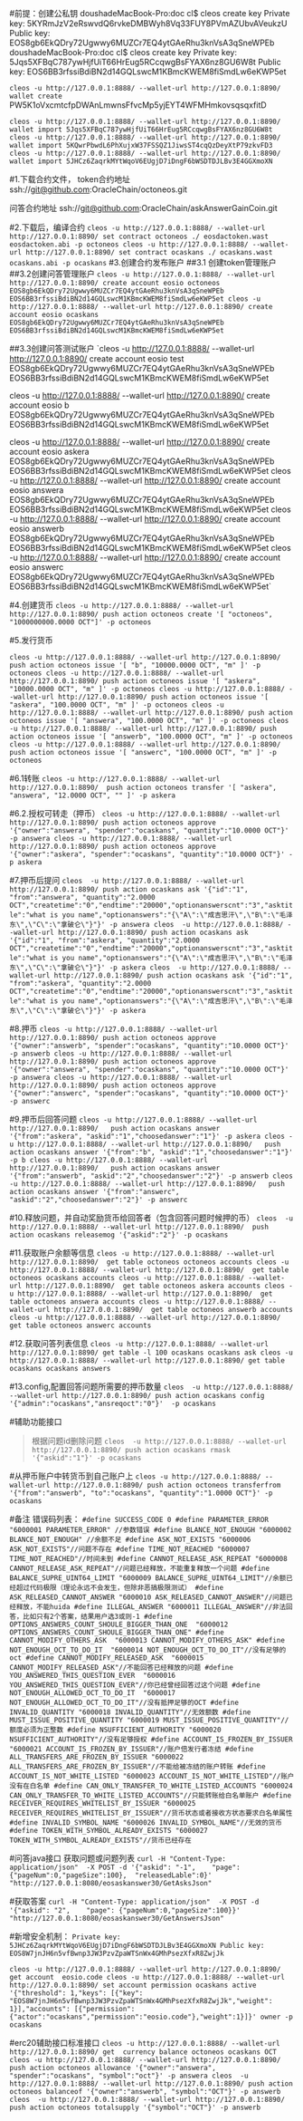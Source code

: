 #前提：创建公私钥
doushadeMacBook-Pro:doc cl$ cleos create key
Private key: 5KYRmJzV2eRswvdQ6rvkeDMBWyh8Vq33FUY8PVmAZUbvAVeukzU
Public key: EOS8gb6EkQDry72Ugwwy6MUZCr7EQ4ytGAeRhu3knVsA3qSneWPEb
doushadeMacBook-Pro:doc cl$ cleos create key
Private key: 5Jqs5XFBqC787ywHjfUiT66HrEug5RCcqwgBsFYAX6nz8GU6W8t
Public key: EOS6BB3rfssiBdiBN2d14GQLswcM1KBmcKWEM8fiSmdLw6eKWP5et

`cleos -u http://127.0.0.1:8888/ --wallet-url http://127.0.0.1:8890/ wallet create`
PW5K1oVxcmtcfpDWAnLmwnsFfvcMp5yjEYT4WFMHmkovsqsqxfitD

`cleos -u http://127.0.0.1:8888/ --wallet-url http://127.0.0.1:8890/ wallet import 5Jqs5XFBqC787ywHjfUiT66HrEug5RCcqwgBsFYAX6nz8GU6W8t
cleos -u http://127.0.0.1:8888/ --wallet-url http://127.0.0.1:8890/ wallet import 5KQwrPbwdL6PhXujxW37FSSQZ1JiwsST4cqQzDeyXtP79zkvFD3
cleos -u http://127.0.0.1:8888/ --wallet-url http://127.0.0.1:8890/ wallet import 5JHCz6ZaqrkMYtWqoV6EUgjD7iDngF6bWSDTDJLBv3E4GGXmoXN`



#1.下载合约文件，
token合约地址
ssh://git@github.com:OracleChain/octoneos.git

问答合约地址
ssh://git@github.com:OracleChain/askAnswerGainCoin.git

#2.下载后，编译合约
`cleos -u http://127.0.0.1:8888/ --wallet-url http://127.0.0.1:8890/ set contract octoneos ./ eosdactoken.wast eosdactoken.abi -p octoneos
cleos -u http://127.0.0.1:8888/ --wallet-url http://127.0.0.1:8890/ set contract ocaskans ./ ocaskans.wast ocaskans.abi -p ocaskans`
#3.创建合约发布账户
##3.1 创建token管理账户
##3.2创建问答管理账户
`cleos -u http://127.0.0.1:8888/ --wallet-url http://127.0.0.1:8890/ create account eosio octoneos EOS8gb6EkQDry72Ugwwy6MUZCr7EQ4ytGAeRhu3knVsA3qSneWPEb EOS6BB3rfssiBdiBN2d14GQLswcM1KBmcKWEM8fiSmdLw6eKWP5et
cleos -u http://127.0.0.1:8888/ --wallet-url http://127.0.0.1:8890/ create account eosio ocaskans EOS8gb6EkQDry72Ugwwy6MUZCr7EQ4ytGAeRhu3knVsA3qSneWPEb EOS6BB3rfssiBdiBN2d14GQLswcM1KBmcKWEM8fiSmdLw6eKWP5et`


##3.3创建问答测试账户
`cleos -u http://127.0.0.1:8888/ --wallet-url http://127.0.0.1:8890/ create account eosio test EOS8gb6EkQDry72Ugwwy6MUZCr7EQ4ytGAeRhu3knVsA3qSneWPEb EOS6BB3rfssiBdiBN2d14GQLswcM1KBmcKWEM8fiSmdLw6eKWP5et

cleos -u http://127.0.0.1:8888/ --wallet-url http://127.0.0.1:8890/ create account eosio b EOS8gb6EkQDry72Ugwwy6MUZCr7EQ4ytGAeRhu3knVsA3qSneWPEb EOS6BB3rfssiBdiBN2d14GQLswcM1KBmcKWEM8fiSmdLw6eKWP5et

cleos -u http://127.0.0.1:8888/ --wallet-url http://127.0.0.1:8890/ create account eosio askera EOS8gb6EkQDry72Ugwwy6MUZCr7EQ4ytGAeRhu3knVsA3qSneWPEb EOS6BB3rfssiBdiBN2d14GQLswcM1KBmcKWEM8fiSmdLw6eKWP5et
cleos -u http://127.0.0.1:8888/ --wallet-url http://127.0.0.1:8890/ create account eosio answera EOS8gb6EkQDry72Ugwwy6MUZCr7EQ4ytGAeRhu3knVsA3qSneWPEb EOS6BB3rfssiBdiBN2d14GQLswcM1KBmcKWEM8fiSmdLw6eKWP5et
cleos -u http://127.0.0.1:8888/ --wallet-url http://127.0.0.1:8890/ create account eosio answerb EOS8gb6EkQDry72Ugwwy6MUZCr7EQ4ytGAeRhu3knVsA3qSneWPEb EOS6BB3rfssiBdiBN2d14GQLswcM1KBmcKWEM8fiSmdLw6eKWP5et
cleos -u http://127.0.0.1:8888/ --wallet-url http://127.0.0.1:8890/ create account eosio answerc EOS8gb6EkQDry72Ugwwy6MUZCr7EQ4ytGAeRhu3knVsA3qSneWPEb EOS6BB3rfssiBdiBN2d14GQLswcM1KBmcKWEM8fiSmdLw6eKWP5et`


#4.创建货币
`cleos -u http://127.0.0.1:8888/ --wallet-url http://127.0.0.1:8890/ push action octoneos create '[ "octoneos", "1000000000.0000 OCT"]' -p octoneos`

#5.发行货币

`cleos -u http://127.0.0.1:8888/ --wallet-url http://127.0.0.1:8890/ push action octoneos issue '[ "b", "10000.0000 OCT", "m" ]' -p octoneos
cleos -u http://127.0.0.1:8888/ --wallet-url http://127.0.0.1:8890/ push action octoneos issue '[ "askera", "10000.0000 OCT", "m" ]' -p octoneos
cleos -u http://127.0.0.1:8888/ --wallet-url http://127.0.0.1:8890/ push action octoneos issue '[ "askera", "100.0000 OCT", "m" ]' -p octoneos
cleos -u http://127.0.0.1:8888/ --wallet-url http://127.0.0.1:8890/ push action octoneos issue '[ "answera", "100.0000 OCT", "m" ]' -p octoneos
cleos -u http://127.0.0.1:8888/ --wallet-url http://127.0.0.1:8890/ push action octoneos issue '[ "answerb", "100.0000 OCT", "m" ]' -p octoneos
cleos -u http://127.0.0.1:8888/ --wallet-url http://127.0.0.1:8890/ push action octoneos issue '[ "answerc", "100.0000 OCT", "m" ]' -p octoneos`


#6.1转账
`cleos -u http://127.0.0.1:8888/ --wallet-url http://127.0.0.1:8890/  push action octoneos transfer '[ "askera", "answera", "12.0000 OCT", "" ]' -p askera`

#6.2.授权可转走（押币）
`cleos -u http://127.0.0.1:8888/ --wallet-url http://127.0.0.1:8890/ push action octoneos approve '{"owner":"answera", "spender":"ocaskans", "quantity":"10.0000 OCT"}' -p answera
cleos -u http://127.0.0.1:8888/ --wallet-url http://127.0.0.1:8890/ push action octoneos approve '{"owner":"askera", "spender":"ocaskans", "quantity":"10.0000 OCT"}' -p askera`

#7.押币后提问
`cleos  -u http://127.0.0.1:8888/ --wallet-url http://127.0.0.1:8890/ push action ocaskans ask '{"id":"1", "from":"answera", "quantity":"2.0000 OCT","createtime":"0","endtime":"20000","optionanswerscnt":"3","asktitle":"what is you name","optionanswers":"{\"A\":\"成吉思汗\",\"B\":\"毛泽东\",\"C\":\"拿破仑\"}"}' -p answera
cleos  -u http://127.0.0.1:8888/ --wallet-url http://127.0.0.1:8890/ push action ocaskans ask '{"id":"1", "from":"askera", "quantity":"2.0000 OCT","createtime":"0","endtime":"20000","optionanswerscnt":"3","asktitle":"what is you name","optionanswers":"{\"A\":\"成吉思汗\",\"B\":\"毛泽东\",\"C\":\"拿破仑\"}"}' -p askera
cleos  -u http://127.0.0.1:8888/ --wallet-url http://127.0.0.1:8890/ push action ocaskans ask '{"id":"1", "from":"askera", "quantity":"2.0000 OCT","createtime":"0","endtime":"20000","optionanswerscnt":"3","asktitle":"what is you name","optionanswers":"{\"A\":\"成吉思汗\",\"B\":\"毛泽东\",\"C\":\"拿破仑\"}"}' -p askera`


#8.押币
`cleos -u http://127.0.0.1:8888/ --wallet-url http://127.0.0.1:8890/ push action octoneos approve '{"owner":"answerb", "spender":"ocaskans", "quantity":"10.0000 OCT"}' -p answerb
cleos -u http://127.0.0.1:8888/ --wallet-url http://127.0.0.1:8890/ push action octoneos approve '{"owner":"answera", "spender":"ocaskans", "quantity":"10.0000 OCT"}' -p answera
cleos -u http://127.0.0.1:8888/ --wallet-url http://127.0.0.1:8890/ push action octoneos approve '{"owner":"answerc", "spender":"ocaskans", "quantity":"10.0000 OCT"}' -p answerc`

#9.押币后回答问题
`cleos -u http://127.0.0.1:8888/ --wallet-url http://127.0.0.1:8890/   push action ocaskans answer '{"from":"askera", "askid":"1","choosedanswer":"1"}' -p askera
cleos -u http://127.0.0.1:8888/ --wallet-url http://127.0.0.1:8890/   push action ocaskans answer '{"from":"b", "askid":"1","choosedanswer":"1"}' -p b
cleos -u http://127.0.0.1:8888/ --wallet-url http://127.0.0.1:8890/   push action ocaskans answer '{"from":"answerb", "askid":"2","choosedanswer":"2"}' -p answerb
cleos -u http://127.0.0.1:8888/ --wallet-url http://127.0.0.1:8890/   push action ocaskans answer '{"from":"answerc", "askid":"2","choosedanswer":"2"}' -p answerc`



#10.释放问题，并自动奖励货币给回答者（包含回答问题时候押的币）
`cleos  -u http://127.0.0.1:8888/ --wallet-url http://127.0.0.1:8890/  push action ocaskans releasemog '{"askid":"2"}' -p ocaskans`


#11.获取账户余额等信息
`cleos -u http://127.0.0.1:8888/ --wallet-url http://127.0.0.1:8890/  get table octoneos octoneos accounts
cleos -u http://127.0.0.1:8888/ --wallet-url http://127.0.0.1:8890/  get table octoneos ocaskans accounts
cleos -u http://127.0.0.1:8888/ --wallet-url http://127.0.0.1:8890/  get table octoneos askera accounts
cleos -u http://127.0.0.1:8888/ --wallet-url http://127.0.0.1:8890/  get table octoneos answera accounts
cleos -u http://127.0.0.1:8888/ --wallet-url http://127.0.0.1:8890/  get table octoneos answerb accounts
cleos -u http://127.0.0.1:8888/ --wallet-url http://127.0.0.1:8890/  get table octoneos answerc accounts`


#12.获取问答列表信息
`cleos -u http://127.0.0.1:8888/ --wallet-url http://127.0.0.1:8890/ get table -l 100 ocaskans ocaskans ask
cleos -u http://127.0.0.1:8888/ --wallet-url http://127.0.0.1:8890/ get table ocaskans ocaskans answers `


#13.config,配置回答问题所需要的押币数量
`cleos  -u http://127.0.0.1:8888/ --wallet-url http://127.0.0.1:8890/ push action ocaskans config '{"admin":"ocaskans","ansreqoct":"0"}'  -p ocaskans`

#辅助功能接口
>根据问题id删除问题
`cleos  -u http://127.0.0.1:8888/ --wallet-url http://127.0.0.1:8890/ push action ocaskans rmask '{"askid":"1"}' -p ocaskans`

#从押币账户中转货币到自己账户上
`cleos -u http://127.0.0.1:8888/ --wallet-url http://127.0.0.1:8890/ push action octoneos transferfrom '{"from":"answerb", "to":"ocaskans", "quantity":"1.0000 OCT"}' -p ocaskans`


#备注
错误码列表：
`#define SUCCESS_CODE 0
#define PARAMETER_ERROR "6000001 PARAMETER_ERROR" //参数错误
#define BLANCE_NOT_ENOUGH "6000002 BLANCE_NOT_ENOUGH" //余额不足
#define ASK_NOT_EXISTS "6000006 ASK_NOT_EXISTS"//问题不存在
#define TIME_NOT_REACHED "6000007 TIME_NOT_REACHED"//时间未到
#define CANNOT_RELEASE_ASK_REPEAT "6000008 CANNOT_RELEASE_ASK_REPEAT"//问题已经释放，不能重复释放一个问题
#define BALANCE_SUPRE_UINT64_LIMIT "6000009 BALANCE_SUPRE_UINT64_LIMIT"//余额已经超过代码极限（理论永远不会发生，但除非恶搞极限测试）
#define ASK_RELEASED_CANNOT_ANSWER "6000010 ASK_RELEASED_CANNOT_ANSWER"//问题已经释放，不能huida
#define ILLEGAL_ANSWER "6000011 ILLEGAL_ANSWER"//非法回答，比如只有2个答案，结果用户选3或则-1
#define OPTIONS_ANSWERS_COUNT_SHOULE_BIGGER_THAN_ONE  "6000012 OPTIONS_ANSWERS_COUNT_SHOULE_BIGGER_THAN_ONE"
#define CANNOT_MODIFY_OTHERS_ASK  "6000013 CANNOT_MODIFY_OTHERS_ASK"
#define NOT_ENOUGH_OCT_TO_DO_IT  "6000014 NOT_ENOUGH_OCT_TO_DO_IT"//没有足够的oct
#define CANNOT_MODIFY_RELEASED_ASK  "6000015 CANNOT_MODIFY_RELEASED_ASK"//不能回答已经释放的问题
#define YOU_ANSWERED_THIS_QUESTION_EVER  "6000016 YOU_ANSWERED_THIS_QUESTION_EVER"//你已经曾经回答过这个问题
#define NOT_ENOUGH_ALLOWED_OCT_TO_DO_IT  "6000017 NOT_ENOUGH_ALLOWED_OCT_TO_DO_IT"//没有抵押足够的OCT
#define INVALID_QUANTITY "6000018 INVALID_QUANTITY"//无效额数
#define MUST_ISSUE_POSITIVE_QUANTITY "6000019 MUST_ISSUE_POSITIVE_QUANTITY"//额度必须为正整数
#define NSUFFICIENT_AUTHORITY "6000020 NSUFFICIENT_AUTHORITY"//没有足够授权
#define ACCOUNT_IS_FROZEN_BY_ISSUER "6000021 ACCOUNT_IS_FROZEN_BY_ISSUER"//账户倍发行者冻结
#define ALL_TRANSFERS_ARE_FROZEN_BY_ISSUER "6000022 ALL_TRANSFERS_ARE_FROZEN_BY_ISSUER"//不能给被冻结的账户转账
#define ACCOUNT_IS_NOT_WHITE_LISTED "6000023 ACCOUNT_IS_NOT_WHITE_LISTED"//账户没有在白名单
#define CAN_ONLY_TRANSFER_TO_WHITE_LISTED_ACCOUNTS "6000024 CAN_ONLY_TRANSFER_TO_WHITE_LISTED_ACCOUNTS"//只能转账给白名单账户
#define RECEIVER_REQUIRES_WHITELIST_BY_ISSUER "6000025 RECEIVER_REQUIRES_WHITELIST_BY_ISSUER"//货币状态或者接收方状态要求白名单属性
#define INVALID_SYMBOL_NAME "6000026 INVALID_SYMBOL_NAME"//无效的货币
#define TOKEN_WITH_SYMBOL_ALREADY_EXISTS "6000027 TOKEN_WITH_SYMBOL_ALREADY_EXISTS"//货币已经存在`


#问答java接口
获取问题或问题列表
`curl -H "Content-Type: application/json"  -X POST -d '{"askid": "-1",    "page": {"pageNum":0,"pageSize":100},  "releasedLable":0}' "http://127.0.0.1:8080/eosaskanswer30/GetAsksJson"`

#获取答案
`curl -H "Content-Type: application/json"  -X POST -d '{"askid": "2",    "page": {"pageNum":0,"pageSize":100}}' "http://127.0.0.1:8080/eosaskanswer30/GetAnswersJson"`


#新增安全机制：
`Private key: 5JHCz6ZaqrkMYtWqoV6EUgjD7iDngF6bWSDTDJLBv3E4GGXmoXN
Public key: EOS8W7jnJH6n5vfBwnp3JW3PzvZpaWTSnWx4GMhPsezXfxR8ZwjJk`

`cleos -u http://127.0.0.1:8888/ --wallet-url http://127.0.0.1:8890/ get account  eosio.code
cleos -u http://127.0.0.1:8888/ --wallet-url http://127.0.0.1:8890/ set account permission ocaskans active '{"threshold": 1,"keys": [{"key": "EOS8W7jnJH6n5vfBwnp3JW3PzvZpaWTSnWx4GMhPsezXfxR8ZwjJk","weight": 1}],"accounts": [{"permission":{"actor":"ocaskans","permission":"eosio.code"},"weight":1}]}' owner -p ocaskans`


#erc20辅助接口标准接口
`cleos -u http://127.0.0.1:8888/ --wallet-url http://127.0.0.1:8890/ get  currency balance octoneos ocaskans OCT
cleos -u http://127.0.0.1:8888/ --wallet-url http://127.0.0.1:8890/ push action octoneos allowance '{"owner":"answera", "spender":"ocaskans", "symbol":"oct"}' -p answera
cleos  -u http://127.0.0.1:8888/ --wallet-url http://127.0.0.1:8890/ push action octoneos balanceof '{"owner":"answerb", "symbol":"OCT"}' -p answerb
cleos  -u http://127.0.0.1:8888/ --wallet-url http://127.0.0.1:8890/ push action octoneos totalsupply '{"symbol":"OCT"}' -p answerb`